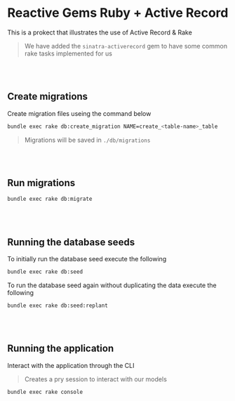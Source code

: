 # Reactive Gems Ruby + Active Record

This is a prokect that illustrates the use of Active Record & Rake

> We have added the `sinatra-activerecord` gem to have some common rake tasks implemented for us

<br/>
<br/>

## Create migrations

Create migration files useing the command below

```bash
bundle exec rake db:create_migration NAME=create_<table-name>_table
```

> Migrations will be saved in `./db/migrations`

<br/>
<br/>

## Run migrations

```bash
bundle exec rake db:migrate
```

<br/>
<br/>

## Running the database seeds

To initially run the database seed execute the following

```bash
bundle exec rake db:seed
```

To run the database seed again without duplicating the data execute the following

```bash
bundle exec rake db:seed:replant
```

<br/>
<br/>

## Running the application

Interact with the application through the CLI

> Creates a pry session to interact with our models

```bash
bundle exec rake console
```
